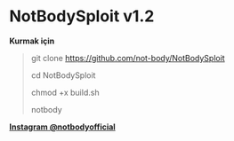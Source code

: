 # NotBodySploit v1.2
__Kurmak için__
>git clone https://github.com/not-body/NotBodySploit
>
>cd NotBodySploit
>
>chmod +x build.sh
>
>notbody

__[Instagram @notbodyofficial](https://www.instagram.com/notbodyofficial/)__